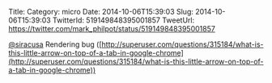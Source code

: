 Title: 
Category: micro
Date: 2014-10-06T15:39:03
Slug: 2014-10-06T15:39:03
TwitterId: 519149848395001857
TweetUrl: https://twitter.com/mark_philpot/status/519149848395001857

[@siracusa](https://twitter.com/siracusa) Rendering bug ([http://superuser.com/questions/315184/what-is-this-little-arrow-on-top-of-a-tab-in-google-chrome](http://superuser.com/questions/315184/what-is-this-little-arrow-on-top-of-a-tab-in-google-chrome))